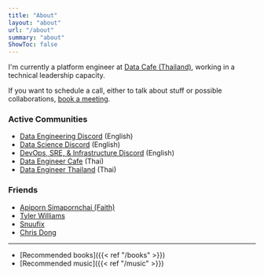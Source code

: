 ```yaml
---
title: "About"
layout: "about"
url: "/about"
summary: "about"
ShowToc: false
---
```


<!--- ![me-at-grill-the-data](/about/me-at-grill-the-data.jpg) -->

I'm currently a platform engineer at [Data Cafe (Thailand)](https://www.datacafethailand.com/), working in a technical leadership capacity.

If you want to schedule a call, either to talk about stuff or possible collaborations, [book a meeting](https://cal.com/karn-wong-uuhbtm/).

[//]: # (### Timeline)

[//]: # ()
[//]: # (![Timeline]&#40;images/2023-10-09-14-13-19.png&#41;)

### Active Communities

- [Data Engineering Discord](https://invite.gg/dataengineering) (English)
- [Data Science Discord](https://discord.com/invite/UYNaemm) (English)
- [DevOps, SRE, & Infrastructure Discord](https://discord.com/invite/VEEnHkPzY6) (English)
- [Data Engineer Cafe](https://discuss.dataengineercafe.io) (Thai)
- [Data Engineer Thailand](https://www.facebook.com/groups/dataengineerth) (Thai)

[//]: # (### Licenses & Certifications)

[//]: # ()
[//]: # (| Name                                                                                                                                                                                                                                                                                                        | Badge                                                        |)

[//]: # (|-------------------------------------------------------------------------------------------------------------------------------------------------------------------------------------------------------------------------------------------------------------------------------------------------------------|--------------------------------------------------------------|)

[//]: # (| [HashiCorp Ambassador 2024]&#40;https://www.credly.com/badges/cef04301-0db4-4bc6-8e69-8a186aa534c3&#41;                                                                                                                                                                                                             | ![HashiCorp Ambassador 2024]&#40;images/hashicorp-ambassador.png&#41; |)

[//]: # (| [AWS Certified Solutions Architect – Associate]&#40;https://www.credly.com/badges/0e07c3db-19c2-4ade-bb6c-66df4929fc5c/public_url&#41;                                                                                                                                                                              | ![AWS SA Associate]&#40;images/2023-11-11-12-46-35.png&#41;          |)

[//]: # (| [Google Cloud Professional Cloud Architect]&#40;https://www.credly.com/badges/a474b598-df0d-453f-8958-3181b6392f61/public_url&#41;                                                                                                                                                                                  | ![GCP PCA]&#40;images/2023-10-16-21-25-26.png&#41;                   |)

[//]: # (| [AWS Community Builder 2022]&#40;https://aws.amazon.com/developer/community/community-builders/community-builders-directory/?cb-cards.sort-by=item.additionalFields.cbName&cb-cards.sort-order=asc&awsf.builder-category=*all&awsf.location=*all&awsf.year=*all&cb-cards.q=karn%2Bwong&cb-cards.q_operator=AND&#41; | ![AWS CB 22]&#40;images/2023-10-16-21-32-01.png&#41;                 |)

### Friends

- [Apiporn Simapornchai (Faith)](https://faithstory.info)
- [Tyler Williams](https://stylerwilliams.me/)
- [Snuufix](https://snuu.io/)
- [Chris Dong](https://cdong.us/)

---

- [Recommended books]({{< ref "/books" >}})
- [Recommended music]({{< ref "/music" >}})
